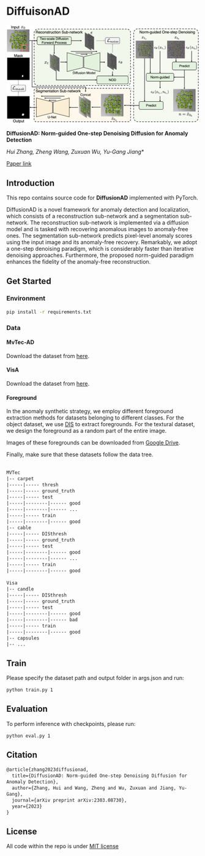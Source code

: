 # DiffuisonAD


![](imgs/architecture.png)

**DiffusionAD: Norm-guided One-step Denoising Diffusion for Anomaly Detection**

*Hui Zhang, Zheng Wang, Zuxuan Wu, Yu-Gang Jiang**

[Paper link](https://arxiv.org/abs/2303.08730)

##  Introduction

This repo contains source code for **DiffusionAD** implemented with PyTorch.

DiffusionAD is a novel framework for anomaly detection and localization, which consists of a reconstruction sub-network and a segmentation sub-network. The reconstruction sub-network is implemented via a diffusion model and is tasked with recovering anomalous images to anomaly-free ones. The segmentation sub-network predicts pixel-level anomaly scores using the input image and its anomaly-free recovery. Remarkably, we adopt a one-step denoising paradigm, which is considerably faster than iterative denoising approaches. Furthermore, the proposed norm-guided paradigm enhances the fidelity of the anomaly-free reconstruction.​

## Get Started 

### Environment 
```bash
pip install -r requirements.txt
```

### Data

#### MvTec-AD
Download the dataset from [here](https://www.mvtec.com/company/research/datasets/mvtec-ad/).

#### VisA
Download the dataset from [here](https://amazon-visual-anomaly.s3.us-west-2.amazonaws.com/VisA_20220922.tar).

#### Foreground
In the anomaly synthetic strategy, we employ different foreground extraction methods for datasets belonging to different classes. For the object dataset, we use [DIS](https://github.com/xuebinqin/DIS) to extract foregrounds. For the textural dataset, we design the foreground as a random part of the entire image.​ 

Images of these foregrounds can be downloaded from [Google Drive](https://drive.google.com/drive/folders/1goH-PqWD35jvXuZNcBlR6elKf7eBx8lY?usp=drive_link).

Finally, make sure that these datasets follow the data tree.

```

MVTec
|-- carpet
|-----|----- thresh
|-----|----- ground_truth
|-----|----- test
|-----|--------|------ good
|-----|--------|------ ...
|-----|----- train
|-----|--------|------ good
|-- cable
|-----|----- DISthresh
|-----|----- ground_truth
|-----|----- test
|-----|--------|------ good
|-----|--------|------ ...
|-----|----- train
|-----|--------|------ good

Visa
|-- candle
|-----|----- DISthresh
|-----|----- ground_truth
|-----|----- test
|-----|--------|------ good
|-----|--------|------ bad
|-----|----- train
|-----|--------|------ good
|-- capsules
|-- ...

```


## Train
Please specify the dataset path and output folder in args.json and run:
```bash
python train.py 1
```

## Evaluation
To perform inference with checkpoints, please run:
```bash
python eval.py 1
```

## Citation
```
@article{zhang2023diffusionad,
  title={DiffusionAD: Norm-guided One-step Denoising Diffusion for Anomaly Detection},
  author={Zhang, Hui and Wang, Zheng and Wu, Zuxuan and Jiang, Yu-Gang},
  journal={arXiv preprint arXiv:2303.08730},
  year={2023}
}
```

## License

All code within the repo is under [MIT license](https://mit-license.org/)
